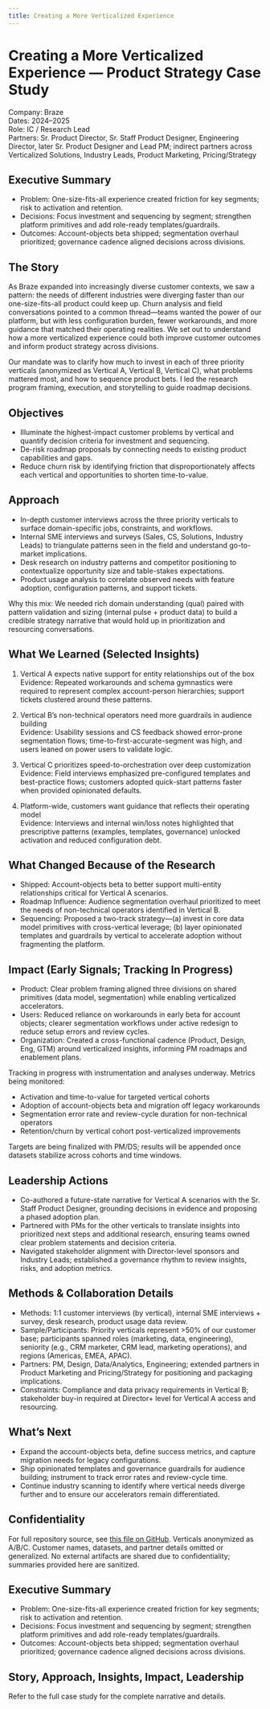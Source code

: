 ```yaml
---
title: Creating a More Verticalized Experience
---
```


# Creating a More Verticalized Experience — Product Strategy Case Study

Company: Braze  
Dates: 2024–2025  
Role: IC / Research Lead  
Partners: Sr. Product Director, Sr. Staff Product Designer, Engineering Director, later Sr. Product Designer and Lead PM; indirect partners across Verticalized Solutions, Industry Leads, Product Marketing, Pricing/Strategy

## Executive Summary
- Problem: One-size-fits-all experience created friction for key segments; risk to activation and retention.
- Decisions: Focus investment and sequencing by segment; strengthen platform primitives and add role-ready templates/guardrails.
- Outcomes: Account-objects beta shipped; segmentation overhaul prioritized; governance cadence aligned decisions across divisions.

## The Story
As Braze expanded into increasingly diverse customer contexts, we saw a pattern: the needs of different industries were diverging faster than our one-size-fits-all product could keep up. Churn analysis and field conversations pointed to a common thread—teams wanted the power of our platform, but with less configuration burden, fewer workarounds, and more guidance that matched their operating realities. We set out to understand how a more verticalized experience could both improve customer outcomes and inform product strategy across divisions.

Our mandate was to clarify how much to invest in each of three priority verticals (anonymized as Vertical A, Vertical B, Vertical C), what problems mattered most, and how to sequence product bets. I led the research program framing, execution, and storytelling to guide roadmap decisions.

## Objectives
- Illuminate the highest-impact customer problems by vertical and quantify decision criteria for investment and sequencing.
- De-risk roadmap proposals by connecting needs to existing product capabilities and gaps.
- Reduce churn risk by identifying friction that disproportionately affects each vertical and opportunities to shorten time-to-value.

## Approach
- In-depth customer interviews across the three priority verticals to surface domain-specific jobs, constraints, and workflows.
- Internal SME interviews and surveys (Sales, CS, Solutions, Industry Leads) to triangulate patterns seen in the field and understand go-to-market implications.
- Desk research on industry patterns and competitor positioning to contextualize opportunity size and table-stakes expectations.
- Product usage analysis to correlate observed needs with feature adoption, configuration patterns, and support tickets.

Why this mix: We needed rich domain understanding (qual) paired with pattern validation and sizing (internal pulse + product data) to build a credible strategy narrative that would hold up in prioritization and resourcing conversations.

## What We Learned (Selected Insights)
1) Vertical A expects native support for entity relationships out of the box  
   Evidence: Repeated workarounds and schema gymnastics were required to represent complex account-person hierarchies; support tickets clustered around these patterns.

2) Vertical B’s non-technical operators need more guardrails in audience building  
   Evidence: Usability sessions and CS feedback showed error-prone segmentation flows; time-to-first-accurate-segment was high, and users leaned on power users to validate logic.

3) Vertical C prioritizes speed-to-orchestration over deep customization  
   Evidence: Field interviews emphasized pre-configured templates and best-practice flows; customers adopted quick-start patterns faster when provided opinionated defaults.

4) Platform-wide, customers want guidance that reflects their operating model  
   Evidence: Interviews and internal win/loss notes highlighted that prescriptive patterns (examples, templates, governance) unlocked activation and reduced configuration debt.

## What Changed Because of the Research
- Shipped: Account-objects beta to better support multi-entity relationships critical for Vertical A scenarios.
- Roadmap Influence: Audience segmentation overhaul prioritized to meet the needs of non-technical operators identified in Vertical B.
- Sequencing: Proposed a two-track strategy—(a) invest in core data model primitives with cross-vertical leverage; (b) layer opinionated templates and guardrails by vertical to accelerate adoption without fragmenting the platform.

## Impact (Early Signals; Tracking In Progress)
- Product: Clear problem framing aligned three divisions on shared primitives (data model, segmentation) while enabling verticalized accelerators.
- Users: Reduced reliance on workarounds in early beta for account objects; clearer segmentation workflows under active redesign to reduce setup errors and review cycles.
- Organization: Created a cross-functional cadence (Product, Design, Eng, GTM) around verticalized insights, informing PM roadmaps and enablement plans.

Tracking in progress with instrumentation and analyses underway. Metrics being monitored:
- Activation and time-to-value for targeted vertical cohorts
- Adoption of account-objects beta and migration off legacy workarounds
- Segmentation error rate and review-cycle duration for non-technical operators
- Retention/churn by vertical cohort post-verticalized improvements

Targets are being finalized with PM/DS; results will be appended once datasets stabilize across cohorts and time windows.

## Leadership Actions
- Co-authored a future-state narrative for Vertical A scenarios with the Sr. Staff Product Designer, grounding decisions in evidence and proposing a phased adoption plan.
- Partnered with PMs for the other verticals to translate insights into prioritized next steps and additional research, ensuring teams owned clear problem statements and decision criteria.
- Navigated stakeholder alignment with Director-level sponsors and Industry Leads; established a governance rhythm to review insights, risks, and adoption metrics.

## Methods & Collaboration Details
- Methods: 1:1 customer interviews (by vertical), internal SME interviews + survey, desk research, product usage data review.
- Sample/Participants: Priority verticals represent >50% of our customer base; participants spanned roles (marketing, data, engineering), seniority (e.g., CRM marketer, CRM lead, marketing operations), and regions (Americas, EMEA, APAC).
- Partners: PM, Design, Data/Analytics, Engineering; extended partners in Product Marketing and Pricing/Strategy for positioning and packaging implications.
- Constraints: Compliance and data privacy requirements in Vertical B; stakeholder buy-in required at Director+ level for Vertical A access and resourcing.

## What’s Next
- Expand the account-objects beta, define success metrics, and capture migration needs for legacy configurations.  
- Ship opinionated templates and governance guardrails for audience building; instrument to track error rates and review-cycle time.  
- Continue industry scanning to identify where vertical needs diverge further and to ensure our accelerators remain differentiated.

## Confidentiality
For full repository source, see [this file on GitHub](https://github.com/lindanguyen9/ux_research_portfolio/blob/main/case_studies/creating_a_more_verticalized_experience.md).
Verticals anonymized as A/B/C. Customer names, datasets, and partner details omitted or generalized. No external artifacts are shared due to confidentiality; summaries provided here are sanitized.

## Executive Summary
- Problem: One-size-fits-all experience created friction for key segments; risk to activation and retention.
- Decisions: Focus investment and sequencing by segment; strengthen platform primitives and add role-ready templates/guardrails.
- Outcomes: Account-objects beta shipped; segmentation overhaul prioritized; governance cadence aligned decisions across divisions.

## Story, Approach, Insights, Impact, Leadership
Refer to the full case study for the complete narrative and details.

